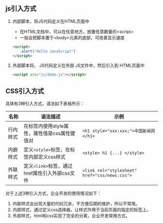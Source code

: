 ## js引入方式


1. 内部脚本，将JS代码定义在HTML页面中

   - 在HTML文档中，可以在任意地方，放置任意数量的&lt;script&gt;
   - 一般会把脚本置于&lt;body&gt;元素的底部，可改善显示速度


    ```html
    <script>
        alert("Hello JavaScript")
    </script>
    ```

2. 外部脚本将， JS代码定义在外部 JS文件中，然后引入到 HTML页面中

    ```html
    <script src="js/demo.js"></script>
    ```

## CSS引入方式

具体有3种引入方式，语法如下表格所示：

| 名称     | 语法描述                                          | 示例                                           |
| -------- | ------------------------------------------------- | ---------------------------------------------- |
| 行内样式 | 在标签内使用style属性，属性值是css属性键值对      | `<h1 style="xxx:xxx;">中国新闻网</h1>`     |
| 内嵌样式 | 定义`<style>`标签，在标签内部定义css样式      | `<style> h1 {...} </style>`                |
| 外联样式 | 定义`<link>`标签，通过href属性引入外部css文件 | `<link rel="stylesheet" href="css/news.css">` |

对于上述3种引入方式，企业开发的使用情况如下：

1. 内联样式会出现大量的代码冗余，不方便后期的维护，所以不常用。
2. 内部样式，通过定义css选择器，让样式作用于当前页面的指定的标签上。
3. 外部样式，html和css实现了完全的分离，企业开发常用方式。
